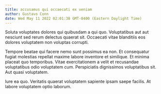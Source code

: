 ```yaml
---
title: accusamus qui occaecati ex veniam
author: Gustavo Conn
date: Wed May 11 2022 02:01:38 GMT-0400 (Eastern Daylight Time)
---
```

Soluta voluptates dolores qui quibusdam a qui quo. Voluptatibus aut aut nesciunt sed rerum delectus quaerat sit. Occaecati vitae blanditiis eos dolores voluptatem non voluptas corrupti.

 Tempore beatae qui facere nemo sunt possimus ea non. Et consequatur fugiat molestias repellat maxime labore inventore et similique. Et minima placeat quo temporibus. Vitae exercitationem a velit et recusandae voluptatibus odio voluptatem cum. Perspiciatis dignissimos voluptatibus sit. Aut quasi voluptatem.

 Iure ea quo. Veritatis quaerat voluptatem sapiente ipsam saepe facilis. At labore voluptatem optio laborum.